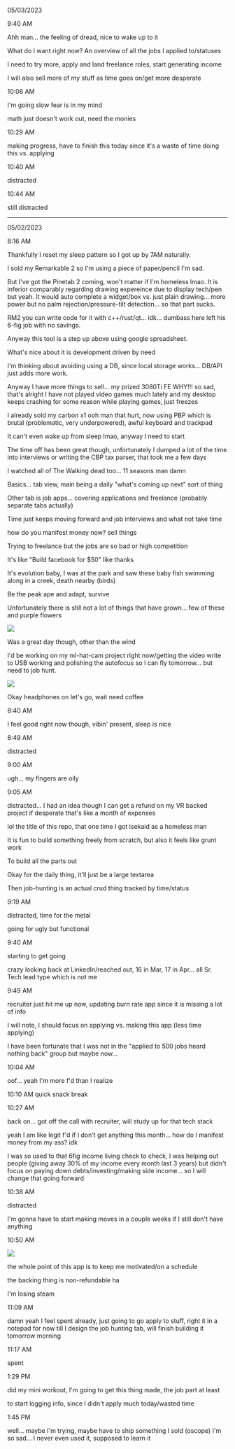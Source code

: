 05/03/2023

9:40 AM

Ahh man... the feeling of dread, nice to wake up to it

What do I want right now? An overview of all the jobs I applied to/statuses

I need to try more, apply and land freelance roles, start generating income

I will also sell more of my stuff as time goes on/get more desperate

10:06 AM

I'm going slow fear is in my mind

math just doesn't work out, need the monies

10:29 AM

making progress, have to finish this today since it's a waste of time doing this vs. applying

10:40 AM

distracted

10:44 AM

still distracted



---

05/02/2023

8:16 AM

Thankfully I reset my sleep pattern so I got up by 7AM naturally.

I sold my Remarkable 2 so I'm using a piece of paper/pencil I'm sad.

But I've got the Pinetab 2 coming, won't matter if I'm homeless lmao. It is inferior comparably regarding drawing expereince due to display tech/pen but yeah. It would auto complete a widget/box vs. just plain drawing... more power but no palm rejection/pressure-tilt detection... so that part sucks.

RM2 you can write code for it with c++/rust/qt... idk... dumbass here left his 6-fig job with no savings.

Anyway this tool is a step up above using google spreadsheet.

What's nice about it is development driven by need

I'm thinking about avoiding using a DB, since local storage works... DB/API just adds more work.

Anyway I have more things to sell... my prized 3080Ti FE WHY!!! so sad, that's alright I have not played video games much lately and my desktop keeps crashing for some reason while playing games, just freezes

I already sold my carbon x1 ooh man that hurt, now using PBP which is brutal (problematic, very underpowered), awful keyboard and trackpad

It can't even wake up from sleep lmao, anyway I need to start

The time off has been great though, unfortunately I dumped a lot of the time into interviews or writing the CBP tax parser, that took me a few days

I watched all of The Walking dead too... 11 seasons man damn

Basics... tab view, main being a daily "what's coming up next" sort of thing

Other tab is job apps... covering applications and freelance (probably separate tabs actually)

Time just keeps moving forward and job interviews and what not take time

how do you manifest money now? sell things

Trying to freelance but the jobs are so bad or high competition

It's like "Build facebook for $50" like thanks

It's evolution baby, I was at the park and saw these baby fish swimming along in a creek, death nearby (birds)

Be the peak ape and adapt, survive

Unfortunately there is still not a lot of things that have grown... few of these and purple flowers

<img src="./flowers.JPG"/>

Was a great day though, other than the wind

I'd be working on my ml-hat-cam project right now/getting the video write to USB working and polishing the autofocus so I can fly tomorrow... but need to job hunt.

<img src="./nice-day.JPG"/>

Okay headphones on let's go, wait need coffee

8:40 AM

I feel good right now though, vibin' present, sleep is nice

8:49 AM

distracted

9:00 AM

ugh... my fingers are oily

9:05 AM

distracted... I had an idea though I can get a refund on my VR backed project if desperate that's like a month of expenses

lol the title of this repo, that one time I got isekaid as a homeless man

It is fun to build something freely from scratch, but also it feels like grunt work

To build all the parts out

Okay for the daily thing, it'll just be a large textarea

Then job-hunting is an actual crud thing tracked by time/status

9:19 AM

distracted, time for the metal

going for ugly but functional

9:40 AM

starting to get going

crazy looking back at LinkedIn/reached out, 16 in Mar, 17 in Apr... all Sr. Tech lead type which is not me

9:49 AM

recruiter just hit me up now, updating burn rate app since it is missing a lot of info

I will note, I should focus on applying vs. making this app (less time applying)

I have been fortunate that I was not in the "applied to 500 jobs heard nothing back" group but maybe now...

10:04 AM

oof... yeah I'm more f'd than I realize

10:10 AM quick snack break

10:27 AM

back on... got off the call with recruiter, will study up for that tech stack

yeah I am like legit f'd if I don't get anything this month... how do I manifest money from my ass? idk

I was so used to that 6fig income living check to check, I was helping out people (giving away 30% of my income every month last 3 years) but didn't focus on paying down debts/investing/making side income... so I will change that going forward

10:38 AM

distracted

I'm gonna have to start making moves in a couple weeks if I still don't have anything

10:50 AM

<img src="./app-so-far.JPG"/>

the whole point of this app is to keep me motivated/on a schedule

the backing thing is non-refundable ha

I'm losing steam

11:09 AM

damn yeah I feel spent already, just going to go apply to stuff, right it in a notepad for now till I design the job hunting tab, will finish building it tomorrow morning

11:17 AM

spent

1:29 PM

did my mini workout, I'm going to get this thing made, the job part at least

to start logging info, since I didn't apply much today/wasted time

1:45 PM

well... maybe I'm trying, maybe have to ship something I sold (oscope) I'm so sad... I never even used it, supposed to learn it
